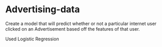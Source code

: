 # Advertising-data
Create a model that will predict whether or not a particular internet user clicked on an Advertisement based off the features of that user.

Used Logistic Regression
